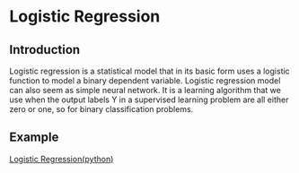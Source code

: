 # Logistic Regression

## Introduction

Logistic regression is a statistical model that in its basic form uses a logistic function to model a binary dependent variable. Logistic regression model can also seem as simple neural network. It is a learning algorithm that we use when the output labels Y in a supervised learning problem are all either zero or one, so for binary classification problems.

## Example

[Logistic Regression(python)](./SourceCode/LogisticRegression.py)

